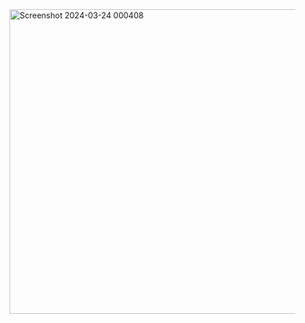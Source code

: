 
<img width="537" alt="Screenshot 2024-03-24 000408" src="https://github.com/chatladawongkanyon/03376836-OOP-2566-Lab-03/assets/144195963/277495e5-755c-4cc4-9a02-a76b1cec7167">

